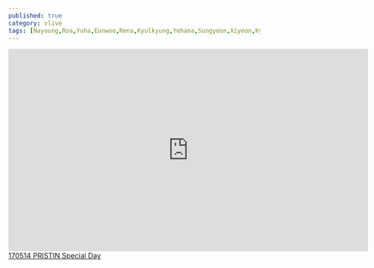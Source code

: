 ```yaml
---
published: true
category: vlive
tags: [Nayoung,Roa,Yuha,Eunwoo,Rena,Kyulkyung,Yehana,Sungyeon,Xiyeon,Kyla]
---
```

<iframe src="http://www.vlive.tv/embed/30102" frameborder="no" scrolling="no" marginwidth="0" marginheight="0" WIDTH="720" HEIGHT="405" allowfullscreen></iframe><br /><a href="" target="_blank">170514 PRISTIN Special Day</a>